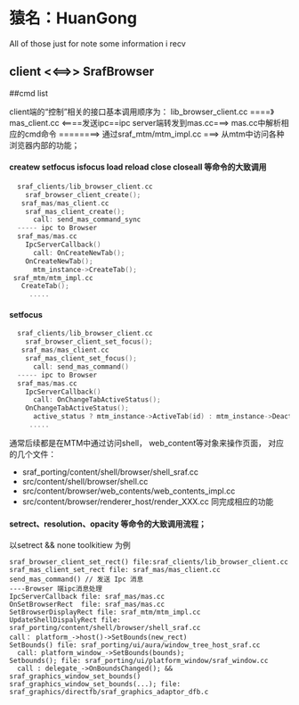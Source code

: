 猿名：HuanGong
=======

All of those just for note some information i recv



## client <<==>> SrafBrowser

##cmd list

client端的“控制”相关的接口基本调用顺序为： lib_browser_client.cc  ====》 mas_client.cc <====发送ipc==ipc server端转发到mas.cc===> mas.cc中解析相应的cmd命令 ========> 通过sraf_mtm/mtm_impl.cc ===> 从mtm中访问各种浏览器内部的功能；

#### createw setfocus isfocus load reload close closeall 等命令的大致调用
```c
  sraf_clients/lib_browser_client.cc
    sraf_browser_client_create();
   sraf_mas/mas_client.cc 
    sraf_mas_client_create();
      call: send_mas_command_sync
  ----- ipc to Browser
  sraf_mas/mas.cc
    IpcServerCallback()
      call: OnCreateNewTab();
    OnCreateNewTab();
      mtm_instance->CreateTab();
 sraf_mtm/mtm_impl.cc
   CreateTab();
     .....
```

#### setfocus
```c
  sraf_clients/lib_browser_client.cc
    sraf_browser_client_set_focus();
   sraf_mas/mas_client.cc 
    sraf_mas_client_set_focus();
      call: send_mas_command()
  ----- ipc to Browser
  sraf_mas/mas.cc
    IpcServerCallback()
      call: OnChangeTabActiveStatus();
    OnChangeTabActiveStatus();
      active_status ? mtm_instance->ActiveTab(id) : mtm_instance->DeactiveTab(id);
     .....
```

  通常后续都是在MTM中通过访问shell， web_content等对象来操作页面， 对应的几个文件：
- sraf_porting/content/shell/browser/shell_sraf.cc
- src/content/shell/browser/shell.cc
- src/content/browser/web_contents/web_contents_impl.cc
- src/content/browser/renderer_host/render_XXX.cc
同完成相应的功能


#### setrect、resolution、opacity 等命令的大致调用流程；
以setrect && none toolkitiew 为例
```
sraf_browser_client_set_rect() file:sraf_clients/lib_browser_client.cc
sraf_mas_client_set_rect file: sraf_mas/mas_client.cc
send_mas_command() // 发送 Ipc 消息
----Browser 端ipc消息处理
IpcServerCallback file: sraf_mas/mas.cc
OnSetBrowserRect  file: sraf_mas/mas.cc
SetBrowserDisplayRect file: sraf_mtm/mtm_impl.cc
UpdateShellDispalyRect file: sraf_porting/content/shell/browser/shell_sraf.cc
call： platform_->host()->SetBounds(new_rect)
SetBounds() file: sraf_porting/ui/aura/window_tree_host_sraf.cc
  call: platform_window_->SetBounds(bounds);
Setbounds(); file: sraf_porting/ui/platform_window/sraf_window.cc
  call : delegate_->OnBoundsChanged(); && sraf_graphics_window_set_bounds()
sraf_graphics_window_set_bounds(...); file: sraf_graphics/directfb/sraf_graphics_adaptor_dfb.c

```
